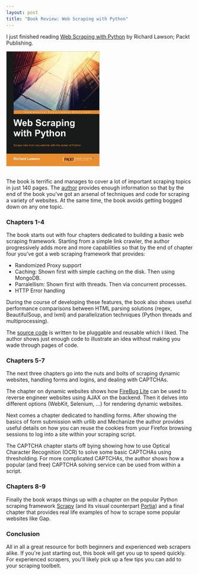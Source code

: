 ```yaml
---
layout: post
title: "Book Review: Web Scraping with Python"
---
```


I just finished reading <a target="_blank" href="http://www.amazon.com/Web-Scraping-Python-Richard-Lawson/dp/1782164367/">
Web Scraping with Python</a> by Richard Lawson; Packt Publishing.

<img style="width: 50%; height: 50%; margin:0 15px 15px 0" src="/assets/book_review_wswp/wswp_cover.jpg">

The book is terrific and manages to cover a lot of important scraping topics in just 140 pages. The
<a target="_blank" href="https://www.packtpub.com/books/info/authors/richard-penman">author</a> provides 
enough information so that by the end of the book you've got an arsenal of techniques and code for scraping 
a variety of websites. At the same time, the book avoids getting bogged down on any one topic.

### Chapters 1-4

The book starts out with four chapters dedicated to building a basic web scraping framework. Starting 
from a simple link crawler, the author progressively adds more and more capabilities so that by the end 
of chapter four you've got a web scraping framework that provides:

- Randomized Proxy support
- Caching: Shown first with simple caching on the disk. Then using MongoDB. 
- Parralellism: Shown first with threads. Then via concurrent processes.
- HTTP Error handling

During the course of developing these features, the book also shows useful performance comparisons between
HTML parsing solutions (regex, BeautifulSoup, and lxml) and parallelization techniques (Python threads and
multiprocessing).

The <a target="_blank" href="https://bitbucket.org/wswp/code">source code</a> is written to be pluggable 
and reusable which I liked. The author shows just enough code to illustrate an idea without making you
wade through pages of code.

### Chapters 5-7

The next three chapters go into the nuts and bolts of scraping dynamic websites, handling forms and logins, 
and dealing with CAPTCHAs. 

The chapter on dynamic websites shows how <a target="_blank" href="https://getfirebug.com/firebuglite">FireBug Lite</a> 
can be used to reverse engineer websites using AJAX on the backend. Then it delves into different options (WebKit, 
Selenium, ...) for rendering dynamic websites.

Next comes a chapter dedicated to handling forms. After showing the basics of form submission with urllib
and Mechanize the author provides useful details on how you can reuse the cookies from your Firefox browsing 
sessions to log into a site within your scraping script. 

The CAPTCHA chapter starts off bying showing how to use Optical Character Recognition (OCR) to solve
some basic CAPTCHAs using thresholding. For more complicated CAPTCHAs, the author shows how a popular
(and free) CAPTCHA solving service can be used from within a script.

### Chapters 8-9

Finally the book wraps things up with a chapter on the popular Python scraping framework 
<a target="_blank" href="http://scrapy.org/">Scrapy</a> (and its visual counterpart 
<a target="_blank" href="https://github.com/scrapinghub/portia">Portia</a>) and a final chapter 
that provides real life examples of how to scrape some popular websites like Gap.

### Conclusion

All in all a great resource for both beginners and experienced web scrapers alike. If you're just
starting out, this book will get you up to speed quickly. For experienced scrapers, you'll likely 
pick up a few tips you can add to your scraping toolbelt.